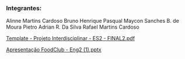 ### Integrantes:
Alinne Martins Cardoso
Bruno Henrique Pasqual
Maycon Sanches B. de Moura
Pietro Adrian R. Da Silva
Rafael Martins Cardoso

[Template - Projeto Interdisciplinar - ES2 - FINAL2.pdf](https://github.com/user-attachments/files/15996566/Template.-.Projeto.Interdisciplinar.-.ES2.-.FINAL2.pdf)

[Apresentação FoodClub - Eng2 (1).pptx](https://github.com/user-attachments/files/15996576/Apresentacao.FoodClub.-.Eng2.1.pptx)
